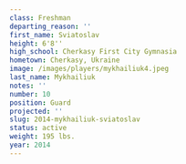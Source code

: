 ```yaml
---
class: Freshman
departing_reason: ''
first_name: Sviatoslav
height: 6'8''
high_school: Cherkasy First City Gymnasia
hometown: Cherkasy, Ukraine
image: /images/players/mykhailiuk4.jpeg
last_name: Mykhailiuk
notes: ''
number: 10
position: Guard
projected: ''
slug: 2014-mykhailiuk-sviatoslav
status: active
weight: 195 lbs.
year: 2014
---
```

